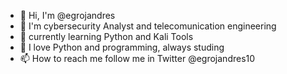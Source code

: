 - 👋 Hi, I'm @egrojandres
- 👀 I'm cybersecurity Analyst and telecomunication engineering
- 🌱 currently learning Python and Kali Tools
- 💞️ I love Python and programming, always studing
- 📫 How to reach me follow me in Twitter @egrojandres10 

<!---
egrojandres/egrojandres is a ✨ special ✨ repository because its `README.md` (this file) appears on your GitHub profile.
You can click the Preview link to take a look at your changes.
--->
